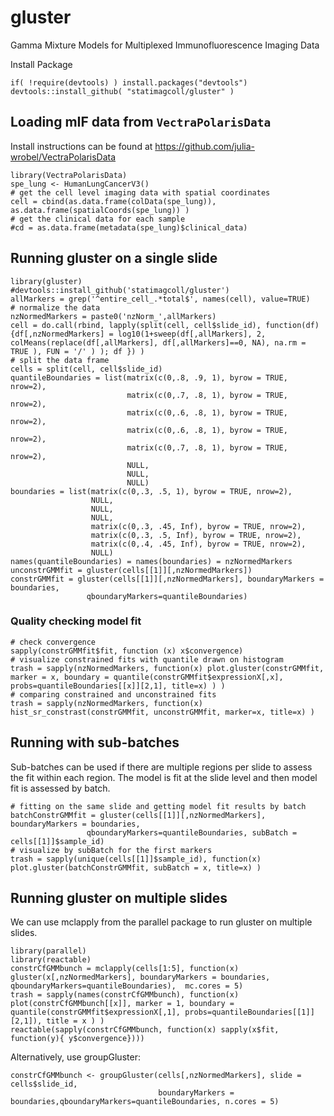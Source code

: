 # gluster
Gamma Mixture Models for Multiplexed Immunofluorescence Imaging Data

Install Package

```
if( !require(devtools) ) install.packages("devtools")
devtools::install_github( "statimagcoll/gluster" )
```

## Loading mIF data from `VectraPolarisData`

Install instructions can be found at https://github.com/julia-wrobel/VectraPolarisData

```{r, message=FALSE}
library(VectraPolarisData)
spe_lung <- HumanLungCancerV3()
# get the cell level imaging data with spatial coordinates
cell = cbind(as.data.frame(colData(spe_lung)), as.data.frame(spatialCoords(spe_lung)) )
# get the clinical data for each sample
#cd = as.data.frame(metadata(spe_lung)$clinical_data)
```

## Running gluster on a single slide

```{r}
library(gluster)
#devtools::install_github('statimagcoll/gluster')
allMarkers = grep('^entire_cell_.*total$', names(cell), value=TRUE)
# normalize the data 
nzNormedMarkers = paste0('nzNorm_',allMarkers)
cell = do.call(rbind, lapply(split(cell, cell$slide_id), function(df){df[,nzNormedMarkers] = log10(1+sweep(df[,allMarkers], 2, colMeans(replace(df[,allMarkers], df[,allMarkers]==0, NA), na.rm = TRUE ), FUN = '/' ) ); df }) )
# split the data frame
cells = split(cell, cell$slide_id)
quantileBoundaries = list(matrix(c(0,.8, .9, 1), byrow = TRUE, nrow=2),
                          matrix(c(0,.7, .8, 1), byrow = TRUE, nrow=2),
                          matrix(c(0,.6, .8, 1), byrow = TRUE, nrow=2),
                          matrix(c(0,.6, .8, 1), byrow = TRUE, nrow=2),
                          matrix(c(0,.7, .8, 1), byrow = TRUE, nrow=2),
                          NULL,
                          NULL,
                          NULL)
boundaries = list(matrix(c(0,.3, .5, 1), byrow = TRUE, nrow=2),
                  NULL,
                  NULL,
                  NULL,
                  matrix(c(0,.3, .45, Inf), byrow = TRUE, nrow=2),
                  matrix(c(0,.3, .5, Inf), byrow = TRUE, nrow=2),
                  matrix(c(0,.4, .45, Inf), byrow = TRUE, nrow=2),
                  NULL)
names(quantileBoundaries) = names(boundaries) = nzNormedMarkers
unconstrGMMfit = gluster(cells[[1]][,nzNormedMarkers])
constrGMMfit = gluster(cells[[1]][,nzNormedMarkers], boundaryMarkers = boundaries,
                 qboundaryMarkers=quantileBoundaries)
```

### Quality checking model fit

```{r, visualization}
# check convergence
sapply(constrGMMfit$fit, function (x) x$convergence)
# visualize constrained fits with quantile drawn on histogram
trash = sapply(nzNormedMarkers, function(x) plot.gluster(constrGMMfit, marker = x, boundary = quantile(constrGMMfit$expressionX[,x], probs=quantileBoundaries[[x]][2,1], title=x) ) )
# comparing constrained and unconstrained fits
trash = sapply(nzNormedMarkers, function(x) hist_sr_constrast(constrGMMfit, unconstrGMMfit, marker=x, title=x) )
```

## Running with sub-batches

Sub-batches can be used if there are multiple regions per slide to assess the fit within each region. The model is fit at the slide level and then model fit is assessed by batch.

```{r subBatch}
# fitting on the same slide and getting model fit results by batch
batchConstrGMMfit = gluster(cells[[1]][,nzNormedMarkers], boundaryMarkers = boundaries,
                 qboundaryMarkers=quantileBoundaries, subBatch = cells[[1]]$sample_id)
# visualize by subBatch for the first markers
trash = sapply(unique(cells[[1]]$sample_id), function(x) plot.gluster(batchConstrGMMfit, subBatch = x, title=x) )
```

## Running gluster on multiple slides

We can use mclapply from the parallel package to run gluster on multiple slides.

```{r, batchFit}
library(parallel)
library(reactable)
constrCfGMMbunch = mclapply(cells[1:5], function(x) gluster(x[,nzNormedMarkers], boundaryMarkers = boundaries, qboundaryMarkers=quantileBoundaries),  mc.cores = 5)
trash = sapply(names(constrCfGMMbunch), function(x) plot(constrCfGMMbunch[[x]], marker = 1, boundary = quantile(constrGMMfit$expressionX[,1], probs=quantileBoundaries[[1]][2,1]), title = x ) )
reactable(sapply(constrCfGMMbunch, function(x) sapply(x$fit, function(y){ y$convergence})))
```
Alternatively, use groupGluster:

```{r groupGluster}
constrCfGMMbunch <- groupGluster(cells[,nzNormedMarkers], slide = cells$slide_id,
                                 boundaryMarkers = boundaries,qboundaryMarkers=quantileBoundaries, n.cores = 5)
```
